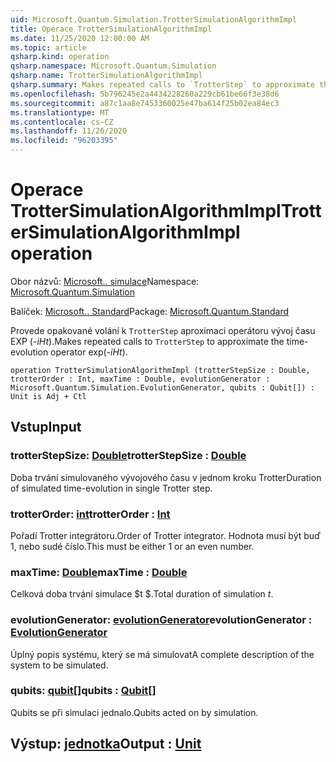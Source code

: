 ```yaml
---
uid: Microsoft.Quantum.Simulation.TrotterSimulationAlgorithmImpl
title: Operace TrotterSimulationAlgorithmImpl
ms.date: 11/25/2020 12:00:00 AM
ms.topic: article
qsharp.kind: operation
qsharp.namespace: Microsoft.Quantum.Simulation
qsharp.name: TrotterSimulationAlgorithmImpl
qsharp.summary: Makes repeated calls to `TrotterStep` to approximate the time-evolution operator exp(_-iHt_).
ms.openlocfilehash: 5b796245e2a4434228260a229cb61be66f3e38d6
ms.sourcegitcommit: a87c1aa8e7453360025e47ba614f25b02ea84ec3
ms.translationtype: MT
ms.contentlocale: cs-CZ
ms.lasthandoff: 11/26/2020
ms.locfileid: "96203395"
---
```

# <a name="trottersimulationalgorithmimpl-operation"></a><span data-ttu-id="083f2-102">Operace TrotterSimulationAlgorithmImpl</span><span class="sxs-lookup"><span data-stu-id="083f2-102">TrotterSimulationAlgorithmImpl operation</span></span>

<span data-ttu-id="083f2-103">Obor názvů: [Microsoft.. simulace](xref:Microsoft.Quantum.Simulation)</span><span class="sxs-lookup"><span data-stu-id="083f2-103">Namespace: [Microsoft.Quantum.Simulation](xref:Microsoft.Quantum.Simulation)</span></span>

<span data-ttu-id="083f2-104">Balíček: [Microsoft.. Standard](https://nuget.org/packages/Microsoft.Quantum.Standard)</span><span class="sxs-lookup"><span data-stu-id="083f2-104">Package: [Microsoft.Quantum.Standard](https://nuget.org/packages/Microsoft.Quantum.Standard)</span></span>


<span data-ttu-id="083f2-105">Provede opakované volání k `TrotterStep` aproximaci operátoru vývoj času EXP (_-iHt_).</span><span class="sxs-lookup"><span data-stu-id="083f2-105">Makes repeated calls to `TrotterStep` to approximate the time-evolution operator exp(_-iHt_).</span></span>

```qsharp
operation TrotterSimulationAlgorithmImpl (trotterStepSize : Double, trotterOrder : Int, maxTime : Double, evolutionGenerator : Microsoft.Quantum.Simulation.EvolutionGenerator, qubits : Qubit[]) : Unit is Adj + Ctl
```


## <a name="input"></a><span data-ttu-id="083f2-106">Vstup</span><span class="sxs-lookup"><span data-stu-id="083f2-106">Input</span></span>

### <a name="trotterstepsize--double"></a><span data-ttu-id="083f2-107">trotterStepSize: [Double](xref:microsoft.quantum.lang-ref.double)</span><span class="sxs-lookup"><span data-stu-id="083f2-107">trotterStepSize : [Double](xref:microsoft.quantum.lang-ref.double)</span></span>

<span data-ttu-id="083f2-108">Doba trvání simulovaného vývojového času v jednom kroku Trotter</span><span class="sxs-lookup"><span data-stu-id="083f2-108">Duration of simulated time-evolution in single Trotter step.</span></span>


### <a name="trotterorder--int"></a><span data-ttu-id="083f2-109">trotterOrder: [int](xref:microsoft.quantum.lang-ref.int)</span><span class="sxs-lookup"><span data-stu-id="083f2-109">trotterOrder : [Int](xref:microsoft.quantum.lang-ref.int)</span></span>

<span data-ttu-id="083f2-110">Pořadí Trotter integrátoru.</span><span class="sxs-lookup"><span data-stu-id="083f2-110">Order of Trotter integrator.</span></span> <span data-ttu-id="083f2-111">Hodnota musí být buď 1, nebo sudé číslo.</span><span class="sxs-lookup"><span data-stu-id="083f2-111">This must be either 1 or an even number.</span></span>


### <a name="maxtime--double"></a><span data-ttu-id="083f2-112">maxTime: [Double](xref:microsoft.quantum.lang-ref.double)</span><span class="sxs-lookup"><span data-stu-id="083f2-112">maxTime : [Double](xref:microsoft.quantum.lang-ref.double)</span></span>

<span data-ttu-id="083f2-113">Celková doba trvání simulace $t $.</span><span class="sxs-lookup"><span data-stu-id="083f2-113">Total duration of simulation $t$.</span></span>


### <a name="evolutiongenerator--evolutiongenerator"></a><span data-ttu-id="083f2-114">evolutionGenerator: [evolutionGenerator](xref:Microsoft.Quantum.Simulation.EvolutionGenerator)</span><span class="sxs-lookup"><span data-stu-id="083f2-114">evolutionGenerator : [EvolutionGenerator](xref:Microsoft.Quantum.Simulation.EvolutionGenerator)</span></span>

<span data-ttu-id="083f2-115">Úplný popis systému, který se má simulovat</span><span class="sxs-lookup"><span data-stu-id="083f2-115">A complete description of the system to be simulated.</span></span>


### <a name="qubits--qubit"></a><span data-ttu-id="083f2-116">qubits: [qubit](xref:microsoft.quantum.lang-ref.qubit)[]</span><span class="sxs-lookup"><span data-stu-id="083f2-116">qubits : [Qubit](xref:microsoft.quantum.lang-ref.qubit)[]</span></span>

<span data-ttu-id="083f2-117">Qubits se při simulaci jednalo.</span><span class="sxs-lookup"><span data-stu-id="083f2-117">Qubits acted on by simulation.</span></span>



## <a name="output--unit"></a><span data-ttu-id="083f2-118">Výstup: [jednotka](xref:microsoft.quantum.lang-ref.unit)</span><span class="sxs-lookup"><span data-stu-id="083f2-118">Output : [Unit](xref:microsoft.quantum.lang-ref.unit)</span></span>

